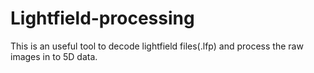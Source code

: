 # Lightfield-processing
This is an useful tool to decode lightfield files(.lfp) and process the raw images in to 5D data. 
